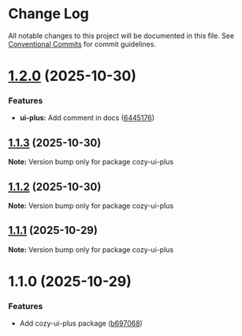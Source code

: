 # Change Log

All notable changes to this project will be documented in this file.
See [Conventional Commits](https://conventionalcommits.org) for commit guidelines.

# [1.2.0](https://github.com/cozy/cozy-libs/compare/cozy-ui-plus@1.1.3...cozy-ui-plus@1.2.0) (2025-10-30)

### Features

- **ui-plus:** Add comment in docs ([6445176](https://github.com/cozy/cozy-libs/commit/6445176ca4bdb0f56444016aaef61e5ad3e3c1a9))

## [1.1.3](https://github.com/cozy/cozy-libs/compare/cozy-ui-plus@1.1.2...cozy-ui-plus@1.1.3) (2025-10-30)

**Note:** Version bump only for package cozy-ui-plus

## [1.1.2](https://github.com/cozy/cozy-libs/compare/cozy-ui-plus@1.1.1...cozy-ui-plus@1.1.2) (2025-10-30)

**Note:** Version bump only for package cozy-ui-plus

## [1.1.1](https://github.com/cozy/cozy-libs/compare/cozy-ui-plus@1.1.0...cozy-ui-plus@1.1.1) (2025-10-29)

**Note:** Version bump only for package cozy-ui-plus

# 1.1.0 (2025-10-29)

### Features

- Add cozy-ui-plus package ([b697068](https://github.com/cozy/cozy-libs/commit/b6970680b1f8027613dd49e5c91cab878b64c2a4))
